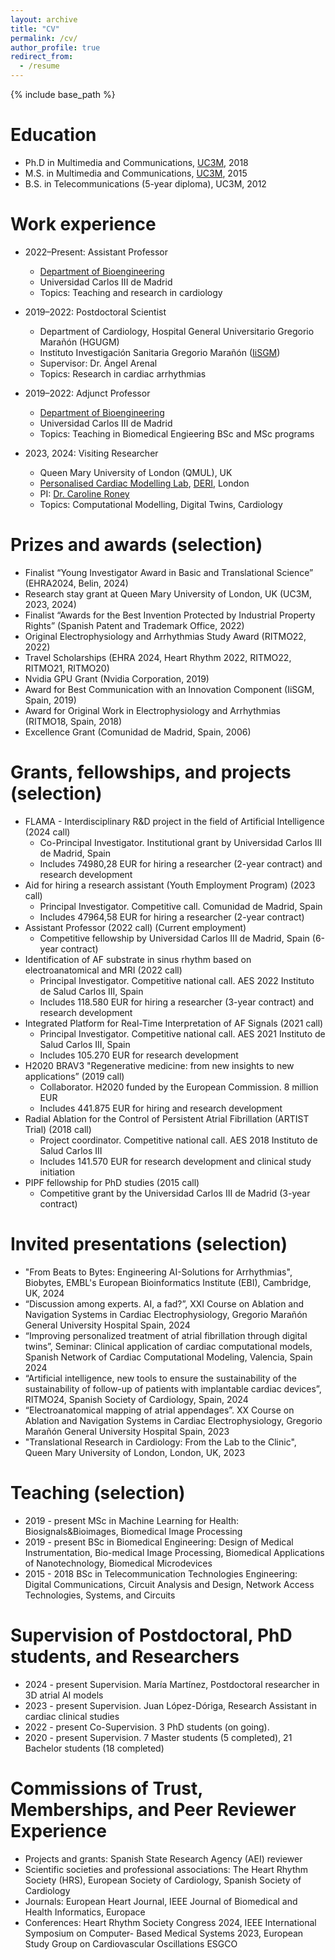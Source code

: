 ```yaml
---
layout: archive
title: "CV"
permalink: /cv/
author_profile: true
redirect_from:
  - /resume
---
```


{% include base_path %}

Education
======
* Ph.D in Multimedia and Communications, [UC3M](https://www.uc3m.es/ss/Satellite/Doctorado/en/Detalle/Estudio_C/1371323806437/1371210298470/Signal_Processing_and_Communications_Engineering), 2018
* M.S. in Multimedia and Communications, [UC3M](https://www.uc3m.es/master/machine-learning-health#home), 2015
* B.S. in Telecommunications (5-year diploma), UC3M, 2012

Work experience
======
* 2022–Present: Assistant Professor
  * [Department of Bioengineering](https://researchportal.uc3m.es/display/inv43166)
  * Universidad Carlos III de Madrid
  * Topics: Teaching and research in cardiology
  
* 2019–2022: Postdoctoral Scientist
  * Department of Cardiology, Hospital General Universitario Gregorio Marañón (HGUGM)
  * Instituto Investigación Sanitaria Gregorio Marañón ([IiSGM](https://www.iisgm.com/))
  * Supervisor: Dr. Ángel Arenal
  * Topics: Research in cardiac arrhythmias

* 2019–2022: Adjunct Professor
  * [Department of Bioengineering](https://researchportal.uc3m.es/display/inv43166)
  * Universidad Carlos III de Madrid
  * Topics: Teaching in Biomedical Engieering BSc and MSc programs

 * 2023, 2024: Visiting Researcher
   * Queen Mary University of London (QMUL), UK
   * [Personalised Cardiac Modelling Lab](https://pcmlab.co.uk/), [DERI](https://www.qmul.ac.uk/deri/), London
   * PI: [Dr. Caroline Roney](https://scholar.google.co.uk/citations?user=xfRxPlUAAAAJ&hl=en)
   * Topics: Computational Modelling, Digital Twins, Cardiology

Prizes and awards (selection)
======
* Finalist “Young Investigator Award in Basic and Translational Science” (EHRA2024, Belin, 2024)
* Research stay grant at Queen Mary University of London, UK (UC3M, 2023, 2024)
* Finalist “Awards for the Best Invention Protected by Industrial Property Rights” (Spanish Patent and
Trademark Office, 2022)
* Original Electrophysiology and Arrhythmias Study Award (RITMO22, 2022)
* Travel Scholarships (EHRA 2024, Heart Rhythm 2022, RITMO22, RITMO21, RITMO20)
* Nvidia GPU Grant (Nvidia Corporation, 2019)
* Award for Best Communication with an Innovation Component (IiSGM, Spain, 2019)
* Award for Original Work in Electrophysiology and Arrhythmias (RITMO18, Spain, 2018)
* Excellence Grant (Comunidad de Madrid, Spain, 2006)

Grants, fellowships, and projects (selection)
======
* FLAMA - Interdisciplinary R&D project in the field of Artificial Intelligence (2024 call)
   * Co-Principal Investigator. Institutional grant by Universidad Carlos III de Madrid, Spain
   * Includes 74980,28 EUR for hiring a researcher (2-year contract) and research development
* Aid for hiring a research assistant (Youth Employment Program) (2023 call)
   * Principal Investigator. Competitive call. Comunidad de Madrid, Spain
   * Includes 47964,58 EUR for hiring a researcher (2-year contract)
* Assistant Professor (2022 call) (Current employment)
   * Competitive fellowship by Universidad Carlos III de Madrid, Spain (6-year contract)
* Identification of AF substrate in sinus rhythm based on electroanatomical and MRI (2022 call)
   * Principal Investigator. Competitive national call. AES 2022 Instituto de Salud Carlos III, Spain
   * Includes 118.580 EUR for hiring a researcher (3-year contract) and research development
* Integrated Platform for Real-Time Interpretation of AF Signals (2021 call)
   * Principal Investigator. Competitive national call. AES 2021 Instituto de Salud Carlos III, Spain
   * Includes 105.270 EUR for research development
* H2020 BRAV3 "Regenerative medicine: from new insights to new applications” (2019 call)
   * Collaborator. H2020 funded by the European Commission. 8 million EUR
   * Includes 441.875 EUR for hiring and research development
* Radial Ablation for the Control of Persistent Atrial Fibrillation (ARTIST Trial) (2018 call)
   * Project coordinator. Competitive national call. AES 2018 Instituto de Salud Carlos III
   * Includes 141.570 EUR for research development and clinical study initiation
* PIPF fellowship for PhD studies (2015 call)
   * Competitive grant by the Universidad Carlos III de Madrid (3-year contract)
 
Invited presentations (selection)
======
* "From Beats to Bytes: Engineering AI-Solutions for Arrhythmias", Biobytes, EMBL's European Bioinformatics Institute (EBI), Cambridge, UK, 2024
* “Discussion among experts. AI, a fad?”, XXI Course on Ablation and Navigation Systems in Cardiac
Electrophysiology, Gregorio Marañón General University Hospital Spain, 2024
* “Improving personalized treatment of atrial fibrillation through digital twins”, Seminar: Clinical
application of cardiac computational models, Spanish Network of Cardiac Computational Modeling,
Valencia, Spain 2024
* “Artificial intelligence, new tools to ensure the sustainability of the sustainability of follow-up of
patients with implantable cardiac devices”, RITMO24, Spanish Society of Cardiology, Spain, 2024
* “Electroanatomical mapping of atrial appendages”. XX Course on Ablation and Navigation Systems
in Cardiac Electrophysiology, Gregorio Marañón General University Hospital Spain, 2023
* "Translational Research in Cardiology: From the Lab to the Clinic", Queen Mary University of London, London, UK, 2023

Teaching (selection)
======
* 2019 - present MSc in Machine Learning for Health: Biosignals&Bioimages, Biomedical Image Processing
* 2019 - present BSc in Biomedical Engineering: Design of Medical Instrumentation, Bio-medical Image
Processing, Biomedical Applications of Nanotechnology, Biomedical Microdevices
* 2015 - 2018 BSc in Telecommunication Technologies Engineering: Digital Communications, Circuit Analysis
and Design, Network Access Technologies, Systems, and Circuits

Supervision of Postdoctoral, PhD students, and Researchers
======
* 2024 - present Supervision. María Martínez, Postdoctoral researcher in 3D atrial AI models
* 2023 - present Supervision. Juan López-Dóriga, Research Assistant in cardiac clinical studies
* 2022 - present Co-Supervision. 3 PhD students (on going).
* 2020 - present Supervision. 7 Master students (5 completed), 21 Bachelor students (18 completed)

Commissions of Trust, Memberships, and Peer Reviewer Experience
======
* Projects and grants: Spanish State Research Agency (AEI) reviewer
* Scientific societies and professional associations: The Heart Rhythm Society (HRS), European Society
of Cardiology, Spanish Society of Cardiology
* Journals: European Heart Journal, IEEE Journal of Biomedical and Health Informatics, Europace
* Conferences: Heart Rhythm Society Congress 2024, IEEE International Symposium on Computer-
Based Medical Systems 2023, European Study Group on Cardiovascular Oscillations ESGCO
